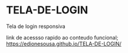 # TELA-DE-LOGIN
Tela de login responsiva

link de acessso rapido ao conteudo funcional;
https://edionesousa.github.io/TELA-DE-LOGIN/
